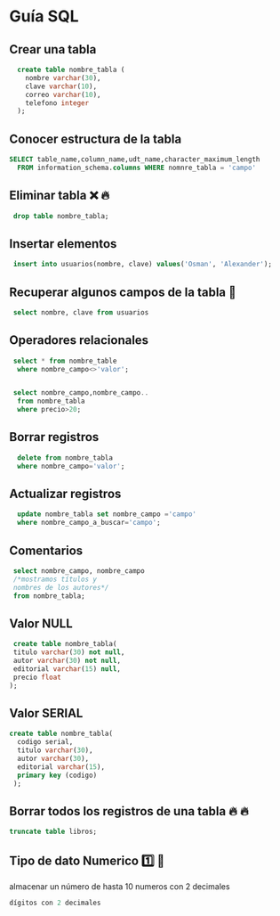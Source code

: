 Guía SQL 
=========

Crear una tabla
----------------

```sql
  create table nombre_tabla (
    nombre varchar(30),
    clave varchar(10),
    correo varchar(10),
    telefono integer
  );
```

Conocer estructura de la tabla 
----------------
```sql
SELECT table_name,column_name,udt_name,character_maximum_length 
  FROM information_schema.columns WHERE nomnre_tabla = 'campo'
```

Eliminar tabla  :x: :fire:
----------------
```sql
 drop table nombre_tabla;
 ```

Insertar elementos
---------------- 

```sql
 insert into usuarios(nombre, clave) values('Osman', 'Alexander');
  ```

Recuperar algunos campos de la tabla  :mag_right:
---------------- 

```sql
 select nombre, clave from usuarios
```
 
Operadores relacionales
---------------- 
```sql
 select * from nombre_table
  where nombre_campo<>'valor';


 select nombre_campo,nombre_campo..
  from nombre_tabla
  where precio>20;
```

Borrar registros
---------------- 
```sql
  delete from nombre_tabla
  where nombre_campo='valor';
```

Actualizar registros
---------------- 
```sql
  update nombre_tabla set nombre_campo ='campo'
  where nombre_campo_a_buscar='campo';
```

Comentarios
---------------- 
```sql
 select nombre_campo, nombre_campo 
 /*mostramos títulos y
 nombres de los autores*/
 from nombre_tabla;
 ```

 Valor NULL
 ---------------- 
 ```sql
  create table nombre_tabla(
  titulo varchar(30) not null,
  autor varchar(30) not null,
  editorial varchar(15) null,
  precio float
 );
```

Valor SERIAL
-------------
```sql
create table nombre_tabla(
  codigo serial,
  titulo varchar(30),
  autor varchar(30),
  editorial varchar(15),
  primary key (codigo)
 );
 ```

 Borrar todos los registros de una tabla :fire: :fire:
--------------------------------

```sql
truncate table libros;
```

Tipo de dato Numerico :one: :1234:
--------------------
almacenar un número de hasta 10 numeros con 2 decimales 
```sql
dígitos con 2 decimales
```





